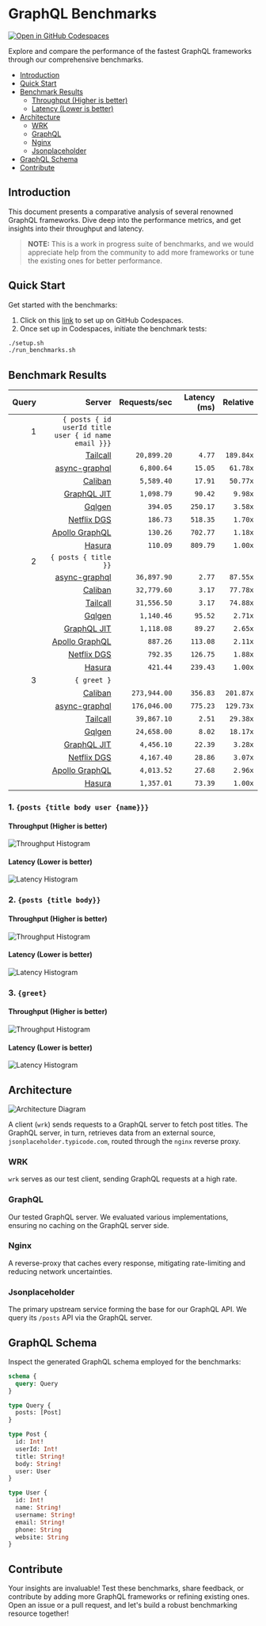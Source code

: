 # GraphQL Benchmarks <!-- omit from toc -->

[![Open in GitHub Codespaces](https://github.com/codespaces/badge.svg)](https://codespaces.new/tailcallhq/graphql-benchmarks)

Explore and compare the performance of the fastest GraphQL frameworks through our comprehensive benchmarks.

- [Introduction](#introduction)
- [Quick Start](#quick-start)
- [Benchmark Results](#benchmark-results)
  - [Throughput (Higher is better)](#throughput-higher-is-better)
  - [Latency (Lower is better)](#latency-lower-is-better)
- [Architecture](#architecture)
  - [WRK](#wrk)
  - [GraphQL](#graphql)
  - [Nginx](#nginx)
  - [Jsonplaceholder](#jsonplaceholder)
- [GraphQL Schema](#graphql-schema)
- [Contribute](#contribute)

[Tailcall]: https://github.com/tailcallhq/tailcall
[Gqlgen]: https://github.com/99designs/gqlgen
[Apollo GraphQL]: https://github.com/apollographql/apollo-server
[Netflix DGS]: https://github.com/netflix/dgs-framework
[Caliban]: https://github.com/ghostdogpr/caliban
[async-graphql]: https://github.com/async-graphql/async-graphql
[Hasura]: https://github.com/hasura/graphql-engine
[GraphQL JIT]: https://github.com/zalando-incubator/graphql-jit

## Introduction

This document presents a comparative analysis of several renowned GraphQL frameworks. Dive deep into the performance metrics, and get insights into their throughput and latency.

> **NOTE:** This is a work in progress suite of benchmarks, and we would appreciate help from the community to add more frameworks or tune the existing ones for better performance.

## Quick Start

Get started with the benchmarks:

1. Click on this [link](https://codespaces.new/tailcallhq/graphql-benchmarks) to set up on GitHub Codespaces.
2. Once set up in Codespaces, initiate the benchmark tests:

```bash
./setup.sh
./run_benchmarks.sh
```

## Benchmark Results

<!-- PERFORMANCE_RESULTS_START -->

| Query | Server | Requests/sec | Latency (ms) | Relative |
|-------:|--------:|--------------:|--------------:|---------:|
| 1 | `{ posts { id userId title user { id name email }}}` |
|| [Tailcall] | `20,899.20` | `4.77` | `189.84x` |
|| [async-graphql] | `6,800.64` | `15.05` | `61.78x` |
|| [Caliban] | `5,589.40` | `17.91` | `50.77x` |
|| [GraphQL JIT] | `1,098.79` | `90.42` | `9.98x` |
|| [Gqlgen] | `394.05` | `250.17` | `3.58x` |
|| [Netflix DGS] | `186.73` | `518.35` | `1.70x` |
|| [Apollo GraphQL] | `130.26` | `702.77` | `1.18x` |
|| [Hasura] | `110.09` | `809.79` | `1.00x` |
| 2 | `{ posts { title }}` |
|| [async-graphql] | `36,897.90` | `2.77` | `87.55x` |
|| [Caliban] | `32,779.60` | `3.17` | `77.78x` |
|| [Tailcall] | `31,556.50` | `3.17` | `74.88x` |
|| [Gqlgen] | `1,140.46` | `95.52` | `2.71x` |
|| [GraphQL JIT] | `1,118.08` | `89.27` | `2.65x` |
|| [Apollo GraphQL] | `887.26` | `113.08` | `2.11x` |
|| [Netflix DGS] | `792.35` | `126.75` | `1.88x` |
|| [Hasura] | `421.44` | `239.43` | `1.00x` |
| 3 | `{ greet }` |
|| [Caliban] | `273,944.00` | `356.83` | `201.87x` |
|| [async-graphql] | `176,046.00` | `775.23` | `129.73x` |
|| [Tailcall] | `39,867.10` | `2.51` | `29.38x` |
|| [Gqlgen] | `24,658.00` | `8.02` | `18.17x` |
|| [GraphQL JIT] | `4,456.10` | `22.39` | `3.28x` |
|| [Netflix DGS] | `4,167.40` | `28.86` | `3.07x` |
|| [Apollo GraphQL] | `4,013.52` | `27.68` | `2.96x` |
|| [Hasura] | `1,357.01` | `73.39` | `1.00x` |

<!-- PERFORMANCE_RESULTS_END -->



### 1. `{posts {title body user {name}}}`
#### Throughput (Higher is better)

![Throughput Histogram](assets/req_sec_histogram1.png)

#### Latency (Lower is better)

![Latency Histogram](assets/latency_histogram1.png)

### 2. `{posts {title body}}`
#### Throughput (Higher is better)

![Throughput Histogram](assets/req_sec_histogram2.png)

#### Latency (Lower is better)

![Latency Histogram](assets/latency_histogram2.png)

### 3. `{greet}`
#### Throughput (Higher is better)

![Throughput Histogram](assets/req_sec_histogram3.png)

#### Latency (Lower is better)

![Latency Histogram](assets/latency_histogram3.png)

## Architecture

![Architecture Diagram](assets/architecture.png)

A client (`wrk`) sends requests to a GraphQL server to fetch post titles. The GraphQL server, in turn, retrieves data from an external source, `jsonplaceholder.typicode.com`, routed through the `nginx` reverse proxy.

### WRK

`wrk` serves as our test client, sending GraphQL requests at a high rate.

### GraphQL

Our tested GraphQL server. We evaluated various implementations, ensuring no caching on the GraphQL server side.

### Nginx

A reverse-proxy that caches every response, mitigating rate-limiting and reducing network uncertainties.

### Jsonplaceholder

The primary upstream service forming the base for our GraphQL API. We query its `/posts` API via the GraphQL server.

## GraphQL Schema

Inspect the generated GraphQL schema employed for the benchmarks:

```graphql
schema {
  query: Query
}

type Query {
  posts: [Post]
}

type Post {
  id: Int!
  userId: Int!
  title: String!
  body: String!
  user: User
}

type User {
  id: Int!
  name: String!
  username: String!
  email: String!
  phone: String
  website: String
}
```

## Contribute

Your insights are invaluable! Test these benchmarks, share feedback, or contribute by adding more GraphQL frameworks or refining existing ones. Open an issue or a pull request, and let's build a robust benchmarking resource together!
